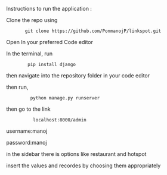 Instructions to run the application : 

Clone the repo using               

           git clone https://github.com/PonmanojP/linkspot.git

Open In your preferred Code editor

In the terminal, run

            pip install django

then navigate into the repository folder in your code editor

then run, 

             python manage.py runserver

then go to the link 

              localhost:8000/admin

username:manoj

password:manoj

in the sidebar there is options like restaurant and hotspot

insert the values and recordes by choosing them appropriately
